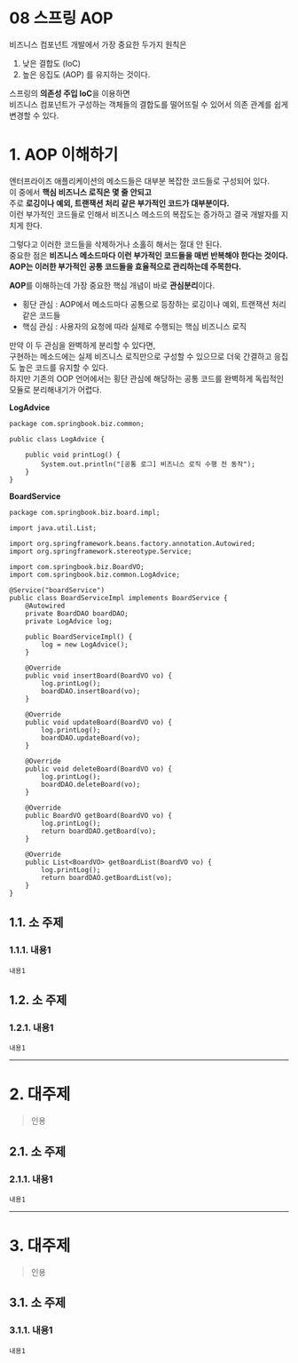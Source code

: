 08 스프링 AOP
=======================
비즈니스 컴포넌트 개발에서 가장 중요한 두가지 원칙은  
1. 낮은 결합도 (IoC)
2. 높은 응집도 (AOP)
를 유지하는 것이다.      
      
스프링의 **의존성 주입 IoC**을 이용하면     
비즈니스 컴포넌트가 구성하는 객체들의 결합도를 떨어뜨릴 수 있어서 의존 관계를 쉽게 변경할 수 있다.        
      
# 1. AOP 이해하기
엔터프라이즈 애플리케이션의 메소드들은 대부분 복잡한 코드들로 구성되어 있다.  
이 중에서 **핵심 비즈니스 로직은 몇 줄 안되고**  
주로 **로깅이나 예외, 트랜잭션 처리 같은 부가적인 코드가 대부분이다.**   
이런 부가적인 코드들로 인해서 비즈니스 메소드의 복잡도는 증가하고 결국 개발자를 지치게 한다.   
  
그렇다고 이러한 코드들을 삭제하거나 소홀히 해서는 절대 안 된다.     
중요한 점은 **비즈니스 메소드마다 이런 부가적인 코드들을 매번 반복해야 한다는 것이다.**   
**AOP는 이러한 부가적인 공통 코드들을 효율적으로 관리하는데 주목한다.**   
   
**AOP**를 이해하는데 가장 중요한 핵심 개념이 바로 **관심분리**이다.     
* 횡단 관심 : AOP에서 메소드마다 공통으로 등장하는 로깅이나 예외, 트랜잭션 처리 같은 코드들      
* 핵심 관심 : 사용자의 요청에 따라 실제로 수행되는 핵심 비즈니스 로직      
  
만약 이 두 관심을 완벽하게 분리할 수 있다면,  
구현하는 메소드에는 실제 비즈니스 로직만으로 구성할 수 있으므로 더욱 간결하고 응집도 높은 코드를 유지할 수 있다.     
하지만 기존의 OOP 언어에서는 횡단 관심에 해당하는 공통 코드를 완벽하게 독립적인 모듈로 분리해내기가 어렵다.         
     
**LogAdvice**
```
package com.springbook.biz.common;

public class LogAdvice {

	public void printLog() {
		System.out.println("[공통 로그] 비즈니스 로직 수행 전 동작");
	}
}
```
**BoardService**
```
package com.springbook.biz.board.impl;

import java.util.List;

import org.springframework.beans.factory.annotation.Autowired;
import org.springframework.stereotype.Service;

import com.springbook.biz.BoardVO;
import com.springbook.biz.common.LogAdvice;

@Service("boardService")
public class BoardServiceImpl implements BoardService {
	@Autowired
	private BoardDAO boardDAO;
	private LogAdvice log;
	
	public BoardServiceImpl() {
		log = new LogAdvice();
	}
	
	@Override
	public void insertBoard(BoardVO vo) {
		log.printLog();
		boardDAO.insertBoard(vo);
	}

	@Override
	public void updateBoard(BoardVO vo) {
		log.printLog();
		boardDAO.updateBoard(vo);
	}

	@Override
	public void deleteBoard(BoardVO vo) {
		log.printLog();
		boardDAO.deleteBoard(vo);
	}

	@Override
	public BoardVO getBoard(BoardVO vo) {
		log.printLog();
		return boardDAO.getBoard(vo);
	}

	@Override
	public List<BoardVO> getBoardList(BoardVO vo) {
		log.printLog();
		return boardDAO.getBoardList(vo);
	}
}
```

## 1.1. 소 주제
### 1.1.1. 내용1
```
내용1
```
## 1.2. 소 주제
### 1.2.1. 내용1
```
내용1
```

***
# 2. 대주제
> 인용
## 2.1. 소 주제
### 2.1.1. 내용1
```
내용1
```   

***
# 3. 대주제
> 인용
## 3.1. 소 주제
### 3.1.1. 내용1
```
내용1
```
